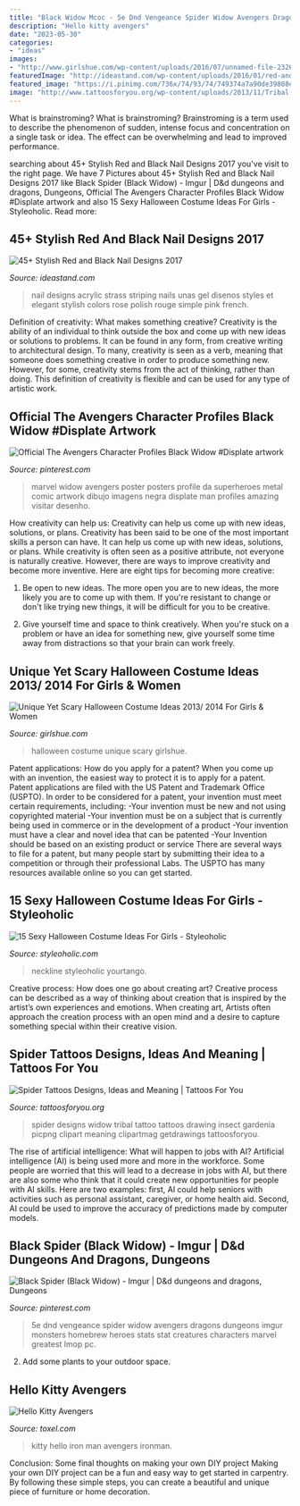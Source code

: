 ```yaml
---
title: "Black Widow Mcoc - 5e Dnd Vengeance Spider Widow Avengers Dragons Dungeons Imgur Monsters Homebrew Heroes Stats Stat Creatures Characters Marvel Greatest Lmop Pc"
description: "Hello kitty avengers"
date: "2023-05-30"
categories:
- "ideas"
images:
- "http://www.girlshue.com/wp-content/uploads/2016/07/unnamed-file-2326.jpg"
featuredImage: "http://ideastand.com/wp-content/uploads/2016/01/red-and-black-nail-designs/38-red-black-nail-designs.jpg"
featured_image: "https://i.pinimg.com/736x/74/93/74/749374a7a90de39808e2fe1044b32252.jpg"
image: "http://www.tattoosforyou.org/wp-content/uploads/2013/11/Tribal-Spider-Tattoo-Designs.jpg"
---
```



What is brainstroming?
What is brainstroming? Brainstroming is a term used to describe the phenomenon of sudden, intense focus and concentration on a single task or idea. The effect can be overwhelming and lead to improved performance.

	

		
searching about 45+ Stylish Red and Black Nail Designs 2017 you've visit to the right page. We have 7 Pictures about 45+ Stylish Red and Black Nail Designs 2017 like Black Spider (Black Widow) - Imgur | D&amp;d dungeons and dragons, Dungeons, Official The Avengers Character Profiles Black Widow #Displate artwork and also 15 Sexy Halloween Costume Ideas For Girls - Styleoholic. Read more:
		
    
## 45+ Stylish Red And Black Nail Designs 2017

<img loading=lazy src="http://ideastand.com/wp-content/uploads/2016/01/red-and-black-nail-designs/38-red-black-nail-designs.jpg" onerror="this.onerror=null;this.src='https://tse4.mm.bing.net/th?id=OIP.6WY-h75evYMHRraFlL4CEwHaLH&amp;pid=15.1';" alt="45+ Stylish Red and Black Nail Designs 2017">

_Source: ideastand.com_

>nail designs acrylic strass striping nails unas gel disenos styles et elegant stylish colors rose polish rouge simple pink french. 

	

Definition of creativity: What makes something creative?
Creativity is the ability of an individual to think outside the box and come up with new ideas or solutions to problems. It can be found in any form, from creative writing to architectural design. To many, creativity is seen as a verb, meaning that someone does something creative in order to produce something new. However, for some, creativity stems from the act of thinking, rather than doing. This definition of creativity is flexible and can be used for any type of artistic work.

    
## Official The Avengers Character Profiles Black Widow #Displate Artwork

<img loading=lazy src="https://i.pinimg.com/736x/74/93/74/749374a7a90de39808e2fe1044b32252.jpg" onerror="this.onerror=null;this.src='https://tse4.mm.bing.net/th?id=OIP.La5XXjKYBKutnbNXrd0beAHaKX&amp;pid=15.1';" alt="Official The Avengers Character Profiles Black Widow #Displate artwork">

_Source: pinterest.com_

>marvel widow avengers poster posters profile da superheroes metal comic artwork dibujo imagens negra displate man profiles amazing visitar desenho. 

	

How creativity can help us: Creativity can help us come up with new ideas, solutions, or plans.
Creativity has been said to be one of the most important skills a person can have. It can help us come up with new ideas, solutions, or plans. While creativity is often seen as a positive attribute, not everyone is naturally creative. However, there are ways to improve creativity and become more inventive. Here are eight tips for becoming more creative: 
1. Be open to new ideas. The more open you are to new ideas, the more likely you are to come up with them. If you're resistant to change or don't like trying new things, it will be difficult for you to be creative.

2. Give yourself time and space to think creatively. When you're stuck on a problem or have an idea for something new, give yourself some time away from distractions so that your brain can work freely.

    
## Unique Yet Scary Halloween Costume Ideas 2013/ 2014 For Girls &amp; Women

<img loading=lazy src="http://www.girlshue.com/wp-content/uploads/2016/07/unnamed-file-2326.jpg" onerror="this.onerror=null;this.src='https://tse2.mm.bing.net/th?id=OIP.tXX3UzM9TlLB4LSFLqt5qAAAAA&amp;pid=15.1';" alt="Unique Yet Scary Halloween Costume Ideas 2013/ 2014 For Girls &amp; Women">

_Source: girlshue.com_

>halloween costume unique scary girlshue. 

	

Patent applications: How do you apply for a patent?
When you come up with an invention, the easiest way to protect it is to apply for a patent. Patent applications are filed with the US Patent and Trademark Office (USPTO). In order to be considered for a patent, your invention must meet certain requirements, including: 
-Your invention must be new and not using copyrighted material
-Your invention must be on a subject that is currently being used in commerce or in the development of a product
-Your invention must have a clear and novel idea that can be patented
-Your Invention should be based on an existing product or service There are several ways to file for a patent, but many people start by submitting their idea to a competition or through their professional Labs. The USPTO has many resources available online so you can get started.

    
## 15 Sexy Halloween Costume Ideas For Girls - Styleoholic

<img loading=lazy src="https://i.styleoholic.com/2017/09/06-sexy-Mickey-Mouse-costume-with-black-stockings-black-shoes-red-shorts-a-black-illusion-neckline-bodice-and-ears.jpg" onerror="this.onerror=null;this.src='https://tse1.mm.bing.net/th?id=OIP.3ljmnPg1nvij5lqBJqdSnwHaJ4&amp;pid=15.1';" alt="15 Sexy Halloween Costume Ideas For Girls - Styleoholic">

_Source: styleoholic.com_

>neckline styleoholic yourtango. 

	

Creative process: How does one go about creating art?
Creative process can be described as a way of thinking about creation that is inspired by the artist’s own experiences and emotions. When creating art, Artists often approach the creation process with an open mind and a desire to capture something special within their creative vision.

    
## Spider Tattoos Designs, Ideas And Meaning | Tattoos For You

<img loading=lazy src="http://www.tattoosforyou.org/wp-content/uploads/2013/11/Tribal-Spider-Tattoo-Designs.jpg" onerror="this.onerror=null;this.src='https://tse2.mm.bing.net/th?id=OIP.OAjc7mxXL8-qetbdOJYBiwHaJ4&amp;pid=15.1';" alt="Spider Tattoos Designs, Ideas and Meaning | Tattoos For You">

_Source: tattoosforyou.org_

>spider designs widow tribal tattoo tattoos drawing insect gardenia picpng clipart meaning clipartmag getdrawings tattoosforyou. 

	

The rise of artificial intelligence: What will happen to jobs with AI?
Artificial intelligence (AI) is being used more and more in the workforce. Some people are worried that this will lead to a decrease in jobs with AI, but there are also some who think that it could create new opportunities for people with AI skills. Here are two examples: first, AI could help seniors with activities such as personal assistant, caregiver, or home health aid. Second, AI could be used to improve the accuracy of predictions made by computer models.

    
## Black Spider (Black Widow) - Imgur | D&amp;d Dungeons And Dragons, Dungeons

<img loading=lazy src="https://i.pinimg.com/736x/da/08/53/da08531f2b22368e043fbe464de73183.jpg" onerror="this.onerror=null;this.src='https://tse2.mm.bing.net/th?id=OIP.F81lru2H0IEZ_HEPU7lpfAHaKe&amp;pid=15.1';" alt="Black Spider (Black Widow) - Imgur | D&amp;d dungeons and dragons, Dungeons">

_Source: pinterest.com_

>5e dnd vengeance spider widow avengers dragons dungeons imgur monsters homebrew heroes stats stat creatures characters marvel greatest lmop pc. 

	

2. Add some plants to your outdoor space.

    
## Hello Kitty Avengers

<img loading=lazy src="http://www.toxel.com/wp-content/uploads/2014/09/kittyavangers11.jpg" onerror="this.onerror=null;this.src='https://tse4.mm.bing.net/th?id=OIP.Eb350XbvZNAk3sSjpATQTwHaGu&amp;pid=15.1';" alt="Hello Kitty Avengers">

_Source: toxel.com_

>kitty hello iron man avengers ironman. 

	

Conclusion: Some final thoughts on making your own DIY project
Making your own DIY project can be a fun and easy way to get started in carpentry. By following these simple steps, you can create a beautiful and unique piece of furniture or home decoration.

